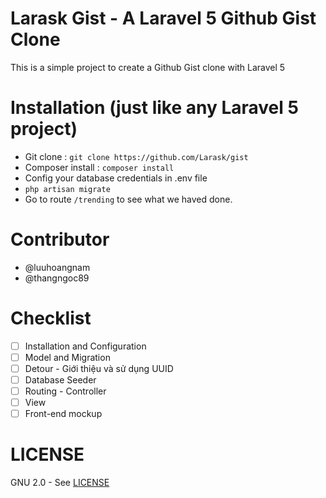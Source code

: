 # Larask Gist - A Laravel 5 Github Gist Clone

This is a simple project to create a Github Gist clone with Laravel 5 

# Installation (just like any Laravel 5 project)

- Git clone : `git clone https://github.com/Larask/gist`
- Composer install : `composer install`
- Config your database credentials in .env file
- `php artisan migrate`
- Go to route `/trending` to see what we haved done.


# Contributor
- @luuhoangnam
- @thangngoc89

# Checklist
-[ ] Installation and Configuration
-[ ] Model and Migration
-[ ] Detour - Giới thiệu và sử dụng UUID
-[ ] Database Seeder
-[ ] Routing - Controller
-[ ] View
-[ ] Front-end mockup

# LICENSE

GNU 2.0 - See [LICENSE](https://github.com/Larask/gist/blob/master/LICENSE.md)
